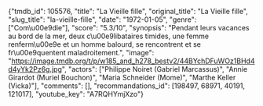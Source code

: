 {"tmdb_id": 105576, "title": "La Vieille fille", "original_title": "La Vieille fille", "slug_title": "la-vieille-fille", "date": "1972-01-05", "genre": ["Com\u00e9die"], "score": "5.3/10", "synopsis": "Pendant leurs vacances au bord de la mer, deux c\u00e9libataires timides, une femme renferm\u00e9e et un homme balourd, se rencontrent et se fr\u00e9quentent maladroitement.", "image": "https://image.tmdb.org/t/p/w185_and_h278_bestv2/44BYchDFuWOz1BHd4d4yYk2Pz6g.jpg", "actors": ["Philippe Noiret (Gabriel Marcassus)", "Annie Girardot (Muriel Bouchon)", "Maria Schneider (Mome)", "Marthe Keller (Vicka)"], "comments": [], "recommandations_id": [198497, 68971, 40191, 121017], "youtube_key": "A7RQHYmjXzo"}